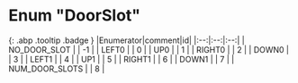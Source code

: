 # Enum "DoorSlot"
[ ](#){: .abp .tooltip .badge }
|Enumerator|comment|id|
|:--:|:--:|:--:|
| NO_DOOR_SLOT |  | -1 |
| LEFT0 |  | 0 |
| UP0 |  | 1 |
| RIGHT0 |  | 2 |
| DOWN0 |  | 3 |
| LEFT1 |  | 4 |
| UP1 |  | 5 |
| RIGHT1 |  | 6 |
| DOWN1 |  | 7 |
| NUM_DOOR_SLOTS |  | 8 |